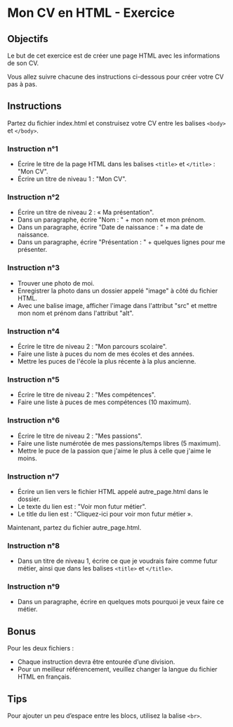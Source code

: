 # Mon CV en HTML - Exercice

## Objectifs

Le but de cet exercice est de créer une page HTML avec les informations de son CV.

Vous allez suivre chacune des instructions ci-dessous pour créer votre CV pas à pas.

## Instructions
Partez du fichier index.html et construisez votre CV entre les balises `<body>` et `</body>`.

### Instruction n°1
- Écrire le titre de la page HTML dans les balises `<title>` et `</title>` : "Mon CV".
- Écrire un titre de niveau 1 : "Mon CV".

### Instruction n°2
- Écrire un titre de niveau 2 : « Ma présentation".
- Dans un paragraphe, écrire "Nom : " + mon nom et mon prénom. 
- Dans un paragraphe, écrire "Date de naissance : " + ma date de naissance.
- Dans un paragraphe, écrire "Présentation : " + quelques lignes pour me présenter.

### Instruction n°3
- Trouver une photo de moi.
- Enregistrer la photo dans un dossier appelé "image" à côté du fichier HTML.
- Avec une balise image, afficher l'image dans l'attribut "src" et mettre mon nom et prénom dans l'attribut "alt".
 
### Instruction n°4
- Écrire le titre de niveau 2 : "Mon parcours scolaire".
- Faire une liste à puces du nom de mes écoles et des années.
- Mettre les puces de l'école la plus récente à la plus ancienne.
 
### Instruction n°5
- Écrire le titre de niveau 2 : "Mes compétences".
- Faire une liste à puces de mes compétences (10 maximum).

### Instruction n°6
- Écrire le titre de niveau 2 : "Mes passions".
- Faire une liste numérotée de mes passions/temps libres (5 maximum).
- Mettre le puce de la passion que j'aime le plus à celle que j'aime le moins.

### Instruction n°7
- Écrire un lien vers le fichier HTML appelé autre_page.html dans le dossier.
- Le texte du lien est : "Voir mon futur métier".
- Le title du lien est : "Cliquez-ici pour voir mon futur métier ».

Maintenant, partez du fichier autre_page.html.

### Instruction n°8
- Dans un titre de niveau 1, écrire ce que je voudrais faire comme futur métier, ainsi que dans les balises `<title>` et `</title>`.

### Instruction n°9
- Dans un paragraphe, écrire en quelques mots pourquoi je veux faire ce métier.

## Bonus
Pour les deux fichiers :
- Chaque instruction devra être entourée d’une division.
- Pour un meilleur référencement, veuillez changer la langue du fichier HTML en français.

## Tips
Pour ajouter un peu d’espace entre les blocs, utilisez la balise `<br>`. 